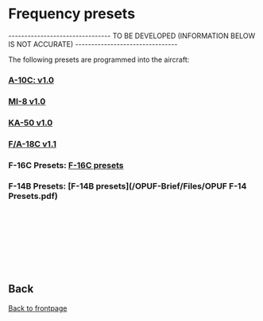 # Frequency presets


-------------------------------- TO BE DEVELOPED (INFORMATION BELOW IS NOT ACCURATE) --------------------------------

The following presets are programmed into the aircraft:

### [A-10C: v1.0](https://www.dropbox.com/s/8yaiyuotl5geggk/OPUF%20A-10C%20presets%20v1.0.pdf?dl=0)


### [MI-8 v1.0](https://www.dropbox.com/s/dcxkjq9yuga8bj3/OPUF%20MI-8%20presets%20v1.0.pdf?dl=0)


### [KA-50 v1.0](https://www.dropbox.com/s/zlafblxuyc0eru4/OPUF%20KA-50%20presets%20v1.0.pdf?dl=0)


### [F/A-18C v1.1](https://www.dropbox.com/s/zjhssb8l1m5q79u/OPUF%20F18%20presets%20v1.1.pdf?dl=0)


### F-16C Presets:  [F-16C presets](/OPUF-Brief/IMAGES/A-10.png)


### F-14B Presets:  [F-14B presets](/OPUF-Brief/Files/OPUF F-14 Presets.pdf)


<br>
<br>
<br>
<br>
<br>
<br>
<br>

## Back
[Back to frontpage](https://132nd-vwing.github.io/OPBH-Brief/)